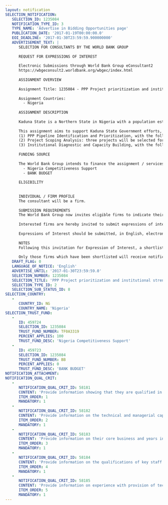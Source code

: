```yaml
---
layout: notification
SELECTION_NOTIFICATION: 
   SELECTION_ID: 1235084
   NOTIFICATION_TYPE_ID: 3
   TYPE_NAME: 'Advertise in Bidding Opportunities page'
   PUBLICATION_DATE: '2017-01-19T00:00:00.0'
   EOI_DEADLINE: '2017-01-30T23:59:59.900000000'
   ADVERTISEMENT_TEXT: |
      SELECTION FOR CONSULTANTS BY THE WORLD BANK GROUP
      
      REQUEST FOR EXPRESSIONS OF INTEREST
      
      Electronic Submissions through World Bank Group eConsultant2
      https://wbgeconsult2.worldbank.org/wbgec/index.html
      
      ASSIGNMENT OVERVIEW
      
      Assignment Title: 1235084 - PPP Project prioritization and institutional strengthening for Kaduna State, Nigeria
      
      Assignment Countries:
        - Nigeria
      
      ASSIGNMENT DESCRIPTION
      
      Kaduna State is a Northern State in Nigeria with a population estimated at 8 million, on the Lagos-Kano corridor. Kaduna State used to be a major industrial center in Nigeria, but its industry base has been declining since the 1980s. The Kaduna State Government has embarked on an ambitious modernization program, i.e. the Kaduna State Development Plan 2016-2020, with a strong focus on attracting private sector investments. The Kaduna Investment Promotion Agency (KADIPA) was established in 2016, with the mandate, in particular, to drive the development of Public Private Partnerships (PPP).
      
      This assignment aims to support Kaduna State Government efforts, through KADIPA, to attract private investments in infrastructure through PPP. The assignment includes the following activities:
      (1) PPP Pipeline Identification and Prioritization, with the following outputs: (i) PPP Pipeline Identification Report; (ii) PPP Screening Guidelines and Scoring Model; (iii) PPP Prioritization Report; 
      (2) Project Scoping Analysis: three projects will be selected for more detailed scoping analysis. The scoping analysis will provide the basis to determine the viability and potential structure of the three projects;
      (3) Institutional Diagnostic and Capacity Building, with the following outputs: (i) Legal, Regulatory, and Institutional Diagnostic and Action Plan; (ii) Long-Term Strategy for Infrastructure Planning and PPP Pipeline Development; Guidance Materials for KADIPA PPP Unit and Ministries, Departments and Agencies.
      
      FUNDING SOURCE
      
      The World Bank Group intends to finance the assignment / services described below under the following:
        - Nigeria Competitiveness Support
        - BANK BUDGET
      
      ELIGIBILITY
      
      
      INDIVIDUAL / FIRM PROFILE
      The consultant will be a firm. 
      
      SUBMISSION REQUIREMENTS
      The World Bank Group now invites eligible firms to indicate their interest in providing the services.  Interested firms must provide information indicating that they are qualified to perform the services (brochures, description of similar assignments, experience in similar conditions, availability of appropriate skills among staff, etc. for firms; CV and cover letter for individuals).  Please note that the total size of all attachments should be less than 5MB.  Consultants may associate to enhance their qualifications.
      
      Interested firms are hereby invited to submit expressions of interest.
      
      Expressions of Interest should be submitted, in English, electronically through World Bank Group eConsultant2 (https://wbgeconsult2.worldbank.org/wbgec/index.html)
      
      NOTES
      Following this invitation for Expression of Interest, a shortlist of qualified firms will be formally invited to submit proposals. Shortlisting and selection will be subject to the availability of funding.
      
      Only those firms which have been shortlisted will receive notification. No debrief will be provided to firms which have not been shortlisted.
   DRAFT_FLAG: 0
   LANGUAGE_OF_NOTICE: 'English'
   ADVERTISE_UNTIL: '2017-01-30T23:59:59.0'
   SELECTION_NUMBER: 1235084
   SELECTION_TITLE: 'PPP Project prioritization and institutional strengthening for Kaduna State'
   SELECTION_TYPE_ID: 2
   SELECTION_SUB_STATUS_ID: 8
SELECTION_COUNTRY: 
   - 
      COUNTRY_ID: NG
      COUNTRY_NAME: 'Nigeria'
SELECTION_TRUST_FUND: 
   - 
      ID: 459724
      SELECTION_ID: 1235084
      TRUST_FUND_NUMBER: TF0A3319
      PERCENT_APPLIES: 100
      TRUST_FUND_DESC: 'Nigeria Competitiveness Support'
   - 
      ID: 459723
      SELECTION_ID: 1235084
      TRUST_FUND_NUMBER: BB
      PERCENT_APPLIES: 0
      TRUST_FUND_DESC: 'BANK BUDGET'
NOTIFICATION_ATTACHMENT: 
NOTIFICATION_QUAL_CRIT: 
   - 
      NOTIFICATION_QUAL_CRIT_ID: 58181
      CONTENT: 'Provide information showing that they are qualified in the field of the assignment.'
      ITEM_ORDER: 1
      MANDATORY: 1
   - 
      NOTIFICATION_QUAL_CRIT_ID: 58182
      CONTENT: 'Provide information on the technical and managerial capabilities of the firm.'
      ITEM_ORDER: 2
      MANDATORY: 1
   - 
      NOTIFICATION_QUAL_CRIT_ID: 58183
      CONTENT: 'Provide information on their core business and years in business.'
      ITEM_ORDER: 3
      MANDATORY: 1
   - 
      NOTIFICATION_QUAL_CRIT_ID: 58184
      CONTENT: 'Provide information on the qualifications of key staff.'
      ITEM_ORDER: 4
      MANDATORY: 1
   - 
      NOTIFICATION_QUAL_CRIT_ID: 58185
      CONTENT: 'Provide information on experience with provision of technical assistance on PPP in infrastructure in Nigeria'
      ITEM_ORDER: 5
      MANDATORY: 1
---
```

